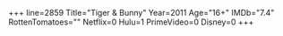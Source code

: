 +++
line=2859
Title="Tiger & Bunny"
Year=2011
Age="16+"
IMDb="7.4"
RottenTomatoes=""
Netflix=0
Hulu=1
PrimeVideo=0
Disney=0
+++

